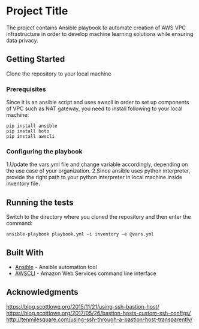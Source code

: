 # Project Title

The project contains Ansible playbook to automate creation of AWS VPC infrastructure in order to develop machine learning solutions while ensuring data privacy.

## Getting Started
Clone the repository to your local machine

### Prerequisites
Since it is an ansible script and uses awscli in order to set up components of VPC such as NAT gateway, you need to install following to your local machine:

```
pip install ansible
pip install boto
pip install awscli
```

### Configuring the playbook

1.Update the vars.yml file and change variable accordingly, depending on the use case of your organization.
2.Since ansible uses python interpreter, provide the right path to your python interpreter in local machine inside inventory file.



## Running the tests

Switch to the directory where you cloned the repository and then enter the command:

```
ansible-playbook playbook.yml –i inventory –e @vars.yml
```
## Built With

* [Ansible](http://docs.ansible.com/ansible/latest/guide_aws.html) - Ansible automation tool
* [AWSCLI](https://aws.amazon.com/cli/) - Amazon Web Services command line interface


## Acknowledgments
https://blog.scottlowe.org/2015/11/21/using-ssh-bastion-host/
https://blog.scottlowe.org/2017/05/26/bastion-hosts-custom-ssh-configs/
http://tenmilesquare.com/using-ssh-through-a-bastion-host-transparently/


